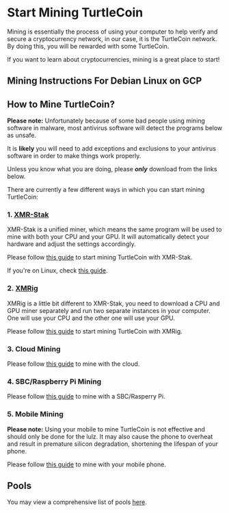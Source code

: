 # Start Mining TurtleCoin

Mining is essentially the process of using your computer to help verify and secure a cryptocurrency network, in our case, it is the TurtleCoin network. By doing this, you will be rewarded with some TurtleCoin.

If you want to learn about cryptocurrencies, mining is a great place to start! 
 
## Mining Instructions For Debian Linux on GCP

## How to Mine TurtleCoin?<a name="how-to-mine"></a>

**Please note:** Unfortunately because of some bad people using mining software in malware, most antivirus software will detect the programs below as unsafe. 

It is **likely** you will need to add exceptions and exclusions to your antivirus software in order to make things work properly. 

Unless you know what you are doing, please ***only*** download from the links below.

There are currently a few different ways in which you can start mining TurtleCoin:

### 1. [XMR-Stak](https://github.com/fireice-uk/xmr-stak)

XMR-Stak is a unified miner, which means the same program will be used to mine with both your CPU and your GPU. It will automatically detect your hardware and adjust the settings accordingly.

Please follow [this guide](XMR-Stak-Guide) to start mining TurtleCoin with XMR-Stak.

If you're on Linux, check [this guide](XMR-Stak-Linux-Guide).

### 2. [XMRig](https://github.com/xmrig/xmrig)

XMRig is a little bit different to XMR-Stak, you need to download a CPU and GPU miner separately and run two separate instances in your computer. One will use your CPU and the other one will use your GPU. 

Please follow [this guide](XMRig-Guide) to start mining TurtleCoin with XMRig.

### 3. Cloud Mining

Please follow [this guide](Cloud-Mining) to mine with the cloud.

### 4. SBC/Raspberry Pi Mining

Please follow [this guide](Mining-with-SBC) to mine with a SBC/Rasperry Pi.

### 5. Mobile Mining

**Please note:** Using your mobile to mine TurtleCoin is not effective and should only be done for the lulz. It may also cause the phone to overheat and result in premature silicon degradation, shortening the lifespan of your phone.

Please follow [this guide](Mining-with-Phone) to mine with your mobile phone.

## Pools

You may view a comprehensive list of pools [here](Pools).

